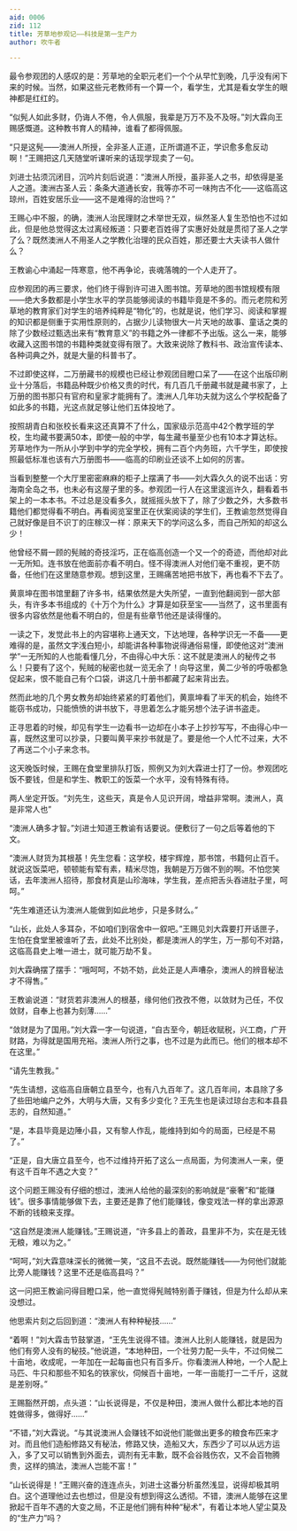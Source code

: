 ```yaml
---
aid: 0006
zid: 112
title: 芳草地参观记——科技是第一生产力
author: 吹牛者

---
```




  最令参观团的人感叹的是：芳草地的全职元老们一个个从早忙到晚，几乎没有闲下来的时候。当然，如果这些元老教师有一个算一个，看学生，尤其是看女学生的眼神都是红红的。

  “似髡人如此多财，仍诲人不倦，令人佩服，我辈是万万不及不及呀。”刘大霖向王赐感慨道。这种教书育人的精神，谁看了都得佩服。

  “只是这髡——澳洲人所授，全非圣人正道，正所谓道不正，学识愈多愈反动啊！”王赐把这几天随堂听课听来的话现学现卖了一句。

  刘进士拈须沉闭目，沉吟片刻后说道：“澳洲人所授，虽非圣人之书，却依得是圣人之道。澳洲古圣人云：条条大道通长安，我等亦不可一味拘古不化——这临高这琼州，百姓安居乐业——这不是难得的治世吗？”

  王赐心中不服，的确，澳洲人治民理财之术举世无双，纵然圣人复生恐怕也不过如此，但是他总觉得这太过离经叛道：只要老百姓得了实惠好处就是贯彻了圣人之学了么？既然澳洲人不用圣人之学教化治理的民众百姓，那还要士大夫读书人做什么？

  王教谕心中涌起一阵寒意，他不再争论，丧魂落魄的一个人走开了。

  应参观团的再三要求，他们终于得到许可进入图书馆。芳草地的图书馆规模有限——绝大多数都是小学生水平的学员能够阅读的书籍毕竟是不多的。而元老院和芳草地的教育家们对学生的培养纯粹是“物化”的，也就是说，他们学习、阅读和掌握的知识都是侧重于实用性原则的，占据少儿读物很大一片天地的故事、童话之类的除了少数经过甄选出来有“教育意义”的书籍之外一律都不予出版。这么一来，能够收藏入这图书馆的书籍种类就变得有限了。大致来说除了教科书、政治宣传读本、各种词典之外，就是大量的科普书了。

  不过即使这样，二万册藏书的规模也已经让参观团目瞪口呆了——在这个出版印刷业十分落后，书籍品种既少价格又贵的时代，有几百几千册藏书就是藏书家了，上万册的图书那只有官府和皇家才能拥有了。澳洲人几年功夫就为这么个学校配备了如此多的书籍，光这点就足够让他们五体投地了。

  按照胡青白和张校长看来这还真算不了什么，国家级示范高中42个教学班的学校，生均藏书要满50本，即使一般的中学，每生藏书量至少也有10本才算达标。芳草地作为一所从小学到中学的完全学校，拥有二百个内务班，六千学生，即使按照最低标准也该有六万册图书——临高的印刷业还谈不上如何的厉害。

  当看到整整一个大厅里密密麻麻的柜子上摆满了书——刘大霖久久的说不出话：穷海南全岛之书，也未必有这屋子里的多。参观团一行人在这里逡巡许久，翻看着书架上的一本本书。不过总是没看多久，就摇摇头放下了，除了少数之外，大多数书籍他们都觉得看不明白。再看阅览室里正在伏案阅读的学生们，王教谕忽然觉得自己就好像是目不识丁的庄稼汉一样：原来天下的学问这么多，而自己所知的却这么少！

  他曾经不屑一顾的髡贼的奇技淫巧，正在临高创造一个又一个的奇迹，而他却对此一无所知。连书放在他面前亦看不明白。怪不得澳洲人对他们毫不重视，更不防备，任他们在这里随意参观。想到这里，王赐痛苦地把书放下，再也看不下去了。

  黄禀坤在图书馆里翻了许多书，结果依然是大失所望，一直到他翻阅到一部大部头，有许多本书组成的《十万个为什么》才算是如获至宝——当然了，这书里面有很多内容依然是他看不明白的，但是有些章节他还是读得懂的。

  一读之下，发觉此书上的内容堪称上通天文，下达地理，各种学识无一不备——更难得的是，虽然文字浅白短小，却能讲各种事物说得通俗易懂，即使他这对“澳洲学”一无所知的人也能看懂几分，不由得心中大乐：这不就是澳洲人的秘传之书么！只要有了这个，髡贼的秘密也就一览无余了！向导这里，黄二少爷的呼吸都急促起来，恨不能自己有个口袋，讲这几十册书都藏了起来背出去。

  然而此地的几个男女教务却始终紧紧的盯着他们，黄禀坤看了半天的机会，始终不能窃书成功，只能愤愤的讲书放下，寻思着怎么才能另想个法子讲书盗走。

  正寻思着的时候，却见有学生一边看书一边却在小本子上抄抄写写，不由得心中一喜，既然这里可以抄录，只要叫黄平来抄书就是了。要是他一个人忙不过来，大不了再送二个小子来念书。

  这天晚饭时候，王赐在食堂里排队打饭，照例又为刘大霖进士打了一份。参观团吃饭不要钱，但是和学生、教职工的饭菜一个水平，没有特殊有待。

  两人坐定开饭。“刘先生，这些天，真是令人见识开阔，增益非常啊。澳洲人，真是非常人也”

  “澳洲人确多才智。”刘进士知道王教谕有话要说。便敷衍了一句之后等着他的下文。

  “澳洲人财货为其根基！先生您看：这学校，楼宇辉煌，那书馆，书籍何止百千。就说这饭菜吧，顿顿能有荤有素，精米尽饱，我朝是万万做不到的啊。不怕您笑话，去年澳洲人招待，那食材真是山珍海味，学生我，差点把舌头吞进肚子里，呵呵。”

  “先生难道还认为澳洲人能做到如此地步，只是多财么。”

  “山长，此处人多耳杂，不如咱们到宿舍中一叙吧。”王赐见刘大霖要打开话匣子，生怕在食堂里被谁听了去，此处不比别处，都是澳洲人的学生，万一那句不对路，这临高县史上唯一进士，就可能万劫不复。

  刘大霖确摆了摆手：“哦呵呵，不妨不妨，此处正是人声嘈杂，澳洲人的辨音秘法才不得售。”

  王教谕说道：“财货若非澳洲人的根基，缘何他们孜孜不倦，以敛财为己任，不仅敛财，自奉上也甚为刻薄……”

  “敛财是为了国用。”刘大霖一字一句说道，“自古至今，朝廷收赋税，兴工商，广开财路，为得就是国用充裕。澳洲人所行之事，也不过是为此而已。他们的根本却不在这里。”

  “请先生教我。”

  “先生请想，这临高自唐朝立县至今，也有八九百年了。这几百年间，本县除了多了些田地编户之外，大明与大唐，又有多少变化？王先生也是读过琼台志和本县县志的，自然知道。”

  “是，本县毕竟是边陲小县，又有黎人作乱，能维持到如今的局面，已经是不易了。”

  “正是，自大唐立县至今，也不过维持开拓了这么一点局面，为何澳洲人一来，便有这千百年不遇之大变？”

  这个问题王赐没有仔细的想过，澳洲人给他的最深刻的影响就是“豪奢”和“能赚钱”。很多事情能够做下去，主要还是靠了他们能赚钱，像变戏法一样的拿出源源不断的钱粮来支撑。

  “这自然是澳洲人能赚钱。”王赐说道，“许多县上的善政，县里非不为，实在是无钱无粮，难以为之。”

  “呵呵，”刘大霖意味深长的微微一笑，“这且不去说。既然能赚钱——为何他们就能比旁人能赚钱？这里不还是临高县吗？”

  这一问把王教谕问得目瞪口呆，他一直觉得髡贼特别善于赚钱，但是为什么却从来没想过。

  他思索片刻之后回到道：“澳洲人有种种秘技……”

  “着啊！”刘大霖击节鼓掌道，“王先生说得不错。澳洲人比别人能赚钱，就是因为他们有旁人没有的秘技。”他说道，“本地种田，一个壮劳力配一头牛，不过伺候二十亩地，收成呢，一年加在一起每亩也只有百多斤。你看澳洲人种地，一个人配上马匹、牛只和那些不知名的铁家伙，伺候百十亩地，一年一亩能打一二千斤，这就是差别呀。”

  王赐豁然开朗，点头道：“山长说得是，不仅是种田，澳洲人做什么都比本地的百姓做得多，做得好……”

  “不错，”刘大霖说。“与其说澳洲人会赚钱不如说他们能做出更多的粮食布匹来才对。而且他们造船修路又有秘法，修路又快，造船又大，东西少了可以从远方运入，多了又可以销售到外面去，调剂有无丰歉，既不会谷贱伤农，又不会百物腾贵，这样的搞法，澳洲人岂能不富！”

  “山长说得是！”王赐兴奋的连连点头，刘进士这番分析虽然浅显，说得却极其明白。这个道理他过去也想过，但是没有想到得这么透彻。不错，澳洲人能够在这里掀起千百年不遇的大变之局，不正是他们拥有种种“秘术”，有着让本地人望尘莫及的“生产力”吗？



